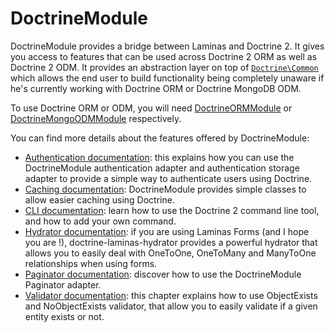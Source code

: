 # DoctrineModule

DoctrineModule provides a bridge between Laminas and Doctrine 2.
It gives you access to features that can be used across Doctrine 2 ORM as well as Doctrine 2 ODM.
It provides an abstraction layer on top of [`Doctrine\Common`](https://github.com/doctrine/common)
which allows the end user to build functionality being completely unaware if he's currently working
with Doctrine ORM or Doctrine MongoDB ODM.

To use Doctrine ORM or ODM, you will need [DoctrineORMModule](https://github.com/doctrine/DoctrineORMModule)
or [DoctrineMongoODMModule](https://github.com/doctrine/DoctrineMongoODMModule) respectively.

You can find more details about the features offered by DoctrineModule:

* [Authentication documentation](https://github.com/doctrine/DoctrineModule/blob/master/docs/authentication.md): this explains how you can use the DoctrineModule authentication adapter and authentication storage adapter to provide a simple way to authenticate users using Doctrine.
* [Caching documentation](https://github.com/doctrine/DoctrineModule/blob/master/docs/caching.md): DoctrineModule provides simple classes to allow easier caching using Doctrine.
* [CLI documentation](https://github.com/doctrine/DoctrineModule/blob/master/docs/cli.md): learn how to use the Doctrine 2 command line tool, and how to add your own command.
* [Hydrator documentation](https://github.com/doctrine/doctrine-laminas-hydrator/blob/master/README.md): if you are using Laminas Forms (and I hope you are !), doctrine-laminas-hydrator provides a powerful hydrator that allows you to easily deal with OneToOne, OneToMany and ManyToOne relationships when using forms.
* [Paginator documentation](https://github.com/doctrine/DoctrineModule/blob/master/docs/paginator.md): discover how to use the DoctrineModule Paginator adapter.
* [Validator documentation](https://github.com/doctrine/DoctrineModule/blob/master/docs/validator.md): this chapter explains how to use ObjectExists and NoObjectExists validator, that allow you to easily validate if a given entity exists or not.
